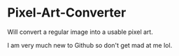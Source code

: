 # Pixel-Art-Converter
Will convert a regular image into a usable pixel art.

I am very much new to Github so don't get mad at me lol.
